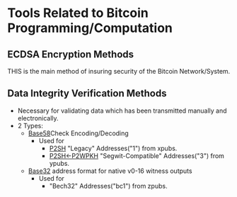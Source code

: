    # Tools Related to Bitcoin Programming/Computation
   ## ECDSA Encryption Methods
   THIS is the main method of insuring security of the Bitcoin Network/System.
   ## Data Integrity Verification Methods
   * Necessary for validating data which has been transmitted manually and electronically.
   * 2 Types:
     - [Base58](https://en.bitcoin.it/Base58Check_encoding)Check Encoding/Decoding
       - Used for
         - [P2SH]() "Legacy" Addresses("1") from xpubs. 
         - [P2SH<-P2WPKH]() "Segwit-Compatible" Addresses("3") from ypubs.
     - [Base32](https://github.com/bitcoin/bips/blob/master/bip-0173.mediawiki) address format for native v0-16 witness outputs
       - Used for
         - []() "Bech32" Addresses("bc1") from zpubs.
   
